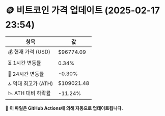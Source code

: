 # 🪙 비트코인 가격 업데이트 (2025-02-17 23:54)

| 항목                | 값 |
|--------------------|----------------|
| 💰 현재 가격 (USD) | $96774.09 |
| ⏳ 1시간 변동률    | 0.34% |
| 📆 24시간 변동률   | -0.30% |
| 🔝 역대 최고가 (ATH) | $109021.48 |
| 📉 ATH 대비 하락률 | -11.24% |

🔄 **이 파일은 GitHub Actions에 의해 자동으로 업데이트됩니다.**
